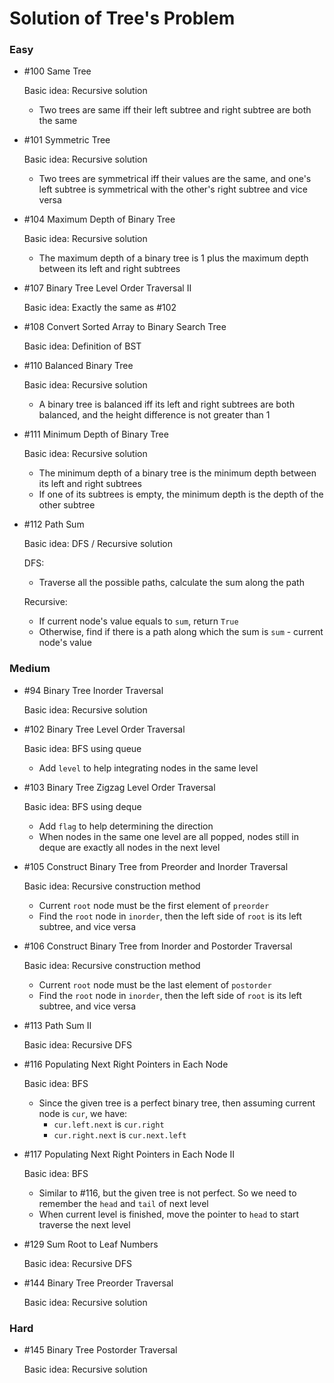 # Solution of Tree's Problem

### Easy

- \#100 Same Tree

  Basic idea: Recursive solution

  - Two trees are same iff their left subtree and right subtree are both the same

- \#101 Symmetric Tree

  Basic idea: Recursive solution

  - Two trees are symmetrical iff their values are the same, and one's left subtree is symmetrical with the other's right subtree and vice versa

- \#104 Maximum Depth of Binary Tree

  Basic idea: Recursive solution

  - The maximum depth of a binary tree is 1 plus the maximum depth between its left and right subtrees

- \#107 Binary Tree Level Order Traversal II

  Basic idea: Exactly the same as #102

- \#108 Convert Sorted Array to Binary Search Tree

  Basic idea: Definition of BST

- \#110 Balanced Binary Tree

  Basic idea: Recursive solution

  - A binary tree is balanced iff its left and right subtrees are both balanced, and the height difference is not greater than 1

- \#111 Minimum Depth of Binary Tree

  Basic idea: Recursive solution

  - The minimum depth of a binary tree is the minimum depth between its left and right subtrees
  - If one of its subtrees is empty, the minimum depth is the depth of the other subtree

- \#112 Path Sum

  Basic idea: DFS / Recursive solution

  DFS:

  - Traverse all the possible paths, calculate the sum along the path

  Recursive: 

  - If current node's value equals to `sum`, return `True`
  - Otherwise, find if there is a path along which the sum is `sum` - current node's value

### Medium

- \#94 Binary Tree Inorder Traversal

  Basic idea: Recursive solution

- \#102 Binary Tree Level Order Traversal

  Basic idea: BFS using queue

  - Add  `level` to help integrating nodes in the same level

- \#103 Binary Tree Zigzag Level Order Traversal

  Basic idea: BFS using deque

  - Add `flag` to help determining the direction
  - When nodes in the same one level are all popped, nodes still in deque are exactly all nodes in the next level

- \#105 Construct Binary Tree from Preorder and Inorder Traversal

  Basic idea: Recursive construction method

  - Current `root` node must be the first element of `preorder`
  - Find the `root` node in `inorder`, then the left side of `root` is its left subtree, and vice versa

- \#106 Construct Binary Tree from Inorder and Postorder Traversal

  Basic idea: Recursive construction method

  - Current `root` node must be the last element of `postorder`
  - Find the `root` node in `inorder`, then the left side of `root` is its left subtree, and vice versa

- \#113 Path Sum II

  Basic idea: Recursive DFS

- \#116 Populating Next Right Pointers in Each Node

  Basic idea: BFS

  - Since the given tree is a perfect binary tree, then assuming current node is `cur`, we have:
    - `cur.left.next` is `cur.right`
    - `cur.right.next` is `cur.next.left`

- \#117 Populating Next Right Pointers in Each Node II

  Basic idea: BFS

  - Similar to #116, but the given tree is not perfect. So we need to remember the `head` and `tail` of next level
  - When current level is finished, move the pointer to `head` to start traverse the next level

- \#129 Sum Root to Leaf Numbers

  Basic idea: Recursive DFS

- \#144 Binary Tree Preorder Traversal

  Basic idea: Recursive solution

### Hard

- \#145 Binary Tree Postorder Traversal

  Basic idea: Recursive solution